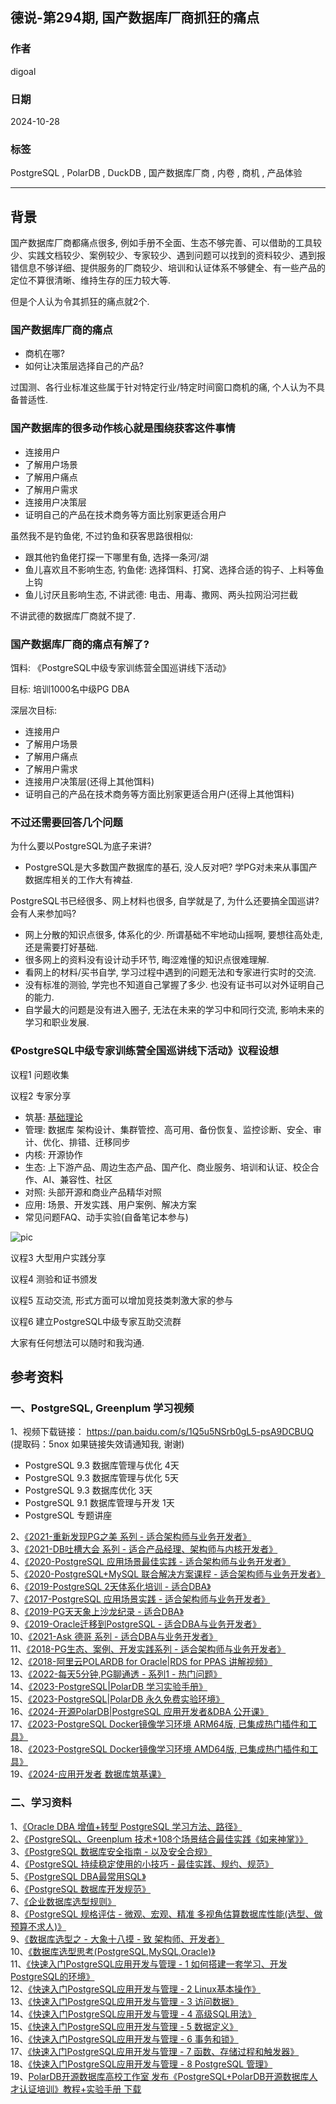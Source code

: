 ## 德说-第294期, 国产数据库厂商抓狂的痛点    
                                                                                        
### 作者                                                            
digoal                                                            
                                                                   
### 日期                                                                 
2024-10-28                                                           
                                                                
### 标签                                                              
PostgreSQL , PolarDB , DuckDB , 国产数据库厂商 , 内卷 , 商机 , 产品体验      
                                                                                       
----                                                                
                                                                              
## 背景      
国产数据库厂商都痛点很多, 例如手册不全面、生态不够完善、可以借助的工具较少、实践文档较少、案例较少、专家较少、遇到问题可以找到的资料较少、遇到报错信息不够详细、提供服务的厂商较少、培训和认证体系不够健全、有一些产品的定位不算很清晰、维持生存的压力较大等.     
  
但是个人认为令其抓狂的痛点就2个.    
  
### 国产数据库厂商的痛点     
- 商机在哪?   
- 如何让决策层选择自己的产品?   
  
过国测、各行业标准这些属于针对特定行业/特定时间窗口商机的痛, 个人认为不具备普适性.    
  
### 国产数据库的很多动作核心就是围绕获客这件事情  
- 连接用户  
- 了解用户场景  
- 了解用户痛点  
- 了解用户需求  
- 连接用户决策层  
- 证明自己的产品在技术商务等方面比别家更适合用户     
  
  
虽然我不是钓鱼佬, 不过钓鱼和获客思路很相似:    
- 跟其他钓鱼佬打探一下哪里有鱼, 选择一条河/湖     
- 鱼儿喜欢且不影响生态, 钓鱼佬: 选择饵料、打窝、选择合适的钩子、上料等鱼上钩     
- 鱼儿讨厌且影响生态, 不讲武德: 电击、用毒、撒网、两头拉网沿河拦截     
  
不讲武德的数据库厂商就不提了.     
  
### 国产数据库厂商的痛点有解了?    
  
饵料: 《PostgreSQL中级专家训练营全国巡讲线下活动》    
  
目标: 培训1000名中级PG DBA     
  
深层次目标:   
- 连接用户  
- 了解用户场景  
- 了解用户痛点  
- 了解用户需求  
- 连接用户决策层(还得上其他饵料)  
- 证明自己的产品在技术商务等方面比别家更适合用户(还得上其他饵料)  
  
  
### 不过还需要回答几个问题  
为什么要以PostgreSQL为底子来讲?     
- PostgreSQL是大多数国产数据库的基石, 没人反对吧?  学PG对未来从事国产数据库相关的工作大有裨益.      
  
  
PostgreSQL书已经很多、网上材料也很多, 自学就是了, 为什么还要搞全国巡讲? 会有人来参加吗?    
- 网上分散的知识点很多, 体系化的少. 所谓基础不牢地动山摇啊, 要想往高处走, 还是需要打好基础.     
- 很多网上的资料没有设计动手环节, 晦涩难懂的知识点很难理解.    
- 看网上的材料/买书自学, 学习过程中遇到的问题无法和专家进行实时的交流.    
- 没有标准的测验, 学完也不知道自己掌握了多少. 也没有证书可以对外证明自己的能力.        
- 自学最大的问题是没有进入圈子, 无法在未来的学习中和同行交流, 影响未来的学习和职业发展.      
  
  
### 《PostgreSQL中级专家训练营全国巡讲线下活动》议程设想     
  
议程1 问题收集       
     
议程2 专家分享   
- 筑基: [基础理论](../202409/20240914_01.md)       
- 管理: 数据库 架构设计、集群管控、高可用、备份恢复、监控诊断、安全、审计、优化、排错、迁移同步      
- 内核: 开源协作      
- 生态: 上下游产品、周边生态产品、国产化、商业服务、培训和认证、校企合作、AI、兼容性、社区         
- 对照: 头部开源和商业产品精华对照     
- 应用: 场景、开发实践、用户案例、解决方案       
- 常见问题FAQ、动手实验(自备笔记本参与)        
  
![pic](../20231030_02_pic_001.jpg)    
    
议程3 大型用户实践分享       
    
议程4 测验和证书颁发    
    
议程5 互动交流, 形式方面可以增加竞技类刺激大家的参与        
    
议程6 建立PostgreSQL中级专家互助交流群    
    
    
大家有任何想法可以随时和我沟通.     
    
    
    
    
## 参考资料  
  
### 一、PostgreSQL, Greenplum 学习视频    
    
1、视频下载链接： https://pan.baidu.com/s/1Q5u5NSrb0gL5-psA9DCBUQ   (提取码：5nox   如果链接失效请通知我, 谢谢)    
- PostgreSQL 9.3 数据库管理与优化 4天    
- PostgreSQL 9.3 数据库管理与优化 5天    
- PostgreSQL 9.3 数据库优化 3天    
- PostgreSQL 9.1 数据库管理与开发 1天    
- PostgreSQL 专题讲座    
    
2、[《2021-重新发现PG之美 系列 - 适合架构师与业务开发者》](../202105/20210526_02.md)    
3、[《2021-DB吐槽大会 系列 - 适合产品经理、架构师与内核开发者》](../202108/20210823_05.md)    
4、[《2020-PostgreSQL 应用场景最佳实践 - 适合架构师与业务开发者》](../202009/20200903_02.md)    
5、[《2020-PostgreSQL+MySQL 联合解决方案课程 - 适合架构师与业务开发者》](../202001/20200118_02.md)    
6、[《2019-PostgreSQL 2天体系化培训 - 适合DBA》](../201901/20190105_01.md)    
7、[《2017-PostgreSQL 应用场景实践 - 适合架构师与业务开发者》](../201805/20180524_02.md)    
8、[《2019-PG天天象上沙龙纪录 - 适合DBA》](../201801/20180121_01.md)    
9、[《2019-Oracle迁移到PostgreSQL - 适合DBA与业务开发者》](../201906/20190615_03.md)      
10、[《2021-Ask 德哥 系列 - 适合DBA与业务开发者》](../202109/20210928_01.md)      
11、[《2018-PG生态、案例、开发实践系列 - 适合架构师与业务开发者》](https://edu.aliyun.com/course/836/lesson/list)    
12、[《2018-阿里云POLARDB for Oracle|RDS for PPAS 讲解视频》](https://yq.aliyun.com/live/582)    
13、[《2022-每天5分钟,PG聊通透 - 系列1 - 热门问题》](../202112/20211209_02.md)     
14、[《2023-PostgreSQL|PolarDB 学习实验手册》](../202308/20230822_02.md)       
15、[《2023-PostgreSQL|PolarDB 永久免费实验环境》](https://developer.aliyun.com/adc/scenario/f55dbfac77c0467a9d3cd95ff6697a31)       
16、[《2024-开源PolarDB|PostgreSQL 应用开发者&DBA 公开课》](../202310/20231030_02.md)       
17、[《2023-PostgreSQL Docker镜像学习环境 ARM64版, 已集成热门插件和工具》](../202308/20230814_02.md)       
18、[《2023-PostgreSQL Docker镜像学习环境 AMD64版, 已集成热门插件和工具》](../202307/20230710_03.md)       
19、[《2024-应用开发者 数据库筑基课》](../202409/20240914_01.md)       
    
### 二、学习资料    
    
1、[《Oracle DBA 增值+转型 PostgreSQL 学习方法、路径》](../201804/20180425_01.md)     
2、[《PostgreSQL、Greenplum 技术+108个场景结合最佳实践《如来神掌》》](../201706/20170601_02.md)      
3、[《PostgreSQL 数据库安全指南 - 以及安全合规》](../201506/20150601_01.md)      
4、[《PostgreSQL 持续稳定使用的小技巧 - 最佳实践、规约、规范》](../201902/20190219_02.md)      
5、[《PostgreSQL DBA最常用SQL》](../202005/20200509_02.md)      
6、[《PostgreSQL 数据库开发规范》](../201609/20160926_01.md)      
7、[《企业数据库选型规则》](197001/20190214_01.md)      
8、[《PostgreSQL 规格评估 - 微观、宏观、精准 多视角估算数据库性能(选型、做预算不求人)》](../201709/20170921_01.md)      
9、[《数据库选型之 - 大象十八摸 - 致 架构师、开发者》](../201702/20170209_01.md)      
10、[《数据库选型思考(PostgreSQL,MySQL,Oracle)》](../201702/20170208_03.md)      
11、[《快速入门PostgreSQL应用开发与管理 - 1 如何搭建一套学习、开发PostgreSQL的环境》](../201704/20170411_01.md)      
12、[《快速入门PostgreSQL应用开发与管理 - 2 Linux基本操作》](../201704/20170411_02.md)      
13、[《快速入门PostgreSQL应用开发与管理 - 3 访问数据》](../201704/20170411_03.md)      
14、[《快速入门PostgreSQL应用开发与管理 - 4 高级SQL用法》](../201704/20170411_04.md)      
15、[《快速入门PostgreSQL应用开发与管理 - 5 数据定义》](../201704/20170411_05.md)      
16、[《快速入门PostgreSQL应用开发与管理 - 6 事务和锁》](../201704/20170412_01.md)      
17、[《快速入门PostgreSQL应用开发与管理 - 7 函数、存储过程和触发器》](../201704/20170412_02.md)      
18、[《快速入门PostgreSQL应用开发与管理 - 8 PostgreSQL 管理》](../201704/20170412_04.md)      
19、[PolarDB开源数据库高校工作室 发布《PostgreSQL+PolarDB开源数据库人才认证培训》教程+实验手册 下载](../202306/20230616_03.md)      
    
      
